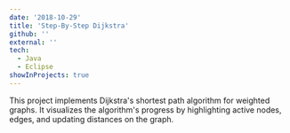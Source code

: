 ```yaml
---
date: '2018-10-29'
title: 'Step-By-Step Dijkstra'
github: ''
external: ''
tech:
  - Java
  - Eclipse
showInProjects: true
---
```


This project implements Dijkstra's shortest path algorithm for weighted graphs. It visualizes the algorithm's progress by highlighting active nodes, edges, and updating distances on the graph.
